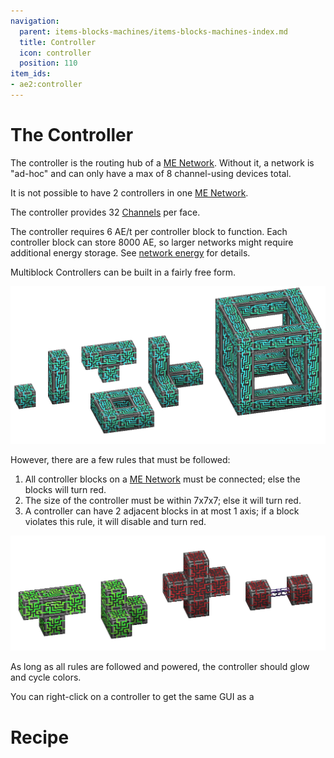 ```yaml
---
navigation:
  parent: items-blocks-machines/items-blocks-machines-index.md
  title: Controller
  icon: controller
  position: 110
item_ids:
- ae2:controller
---
```

# The Controller

<BlockImage id="controller" p:state="online" scale="8" /> 

The controller is the routing hub of a [ME Network](../me-network.md).
Without it, a network is "ad-hoc" and can only have a max of 8 channel-using devices total.

It is not possible to have 2 controllers in one [ME Network](../me-network.md).

The controller provides 32 [Channels](../ae2-mechanics/channels.md) per face.

The controller requires 6 AE/t per controller block to
function. Each controller block can store 8000 AE, so larger networks might require additional
energy storage. See [network energy](network-energy.md) for details.

Multiblock Controllers can be built in a fairly free form.

![A picture of some controllers.](../assets/assemblies/controllers.png)

However, there are a few rules that must be followed:

1. All controller blocks on a [ME Network](../me-network.md) must be connected; else the blocks will turn red.
2. The size of the controller must be within 7x7x7; else it will turn red.
3. A controller can have 2 adjacent blocks in at most 1 axis; if a block violates this rule, it will disable and turn red.

![The rules](../assets/assemblies/controller_rules.png)

As long as all rules are followed and powered, the controller should glow and
cycle colors.

You can right-click on a controller to get the same GUI as a <ItemLink id="network_tool"/>

# Recipe

<RecipeFor id="controller" />